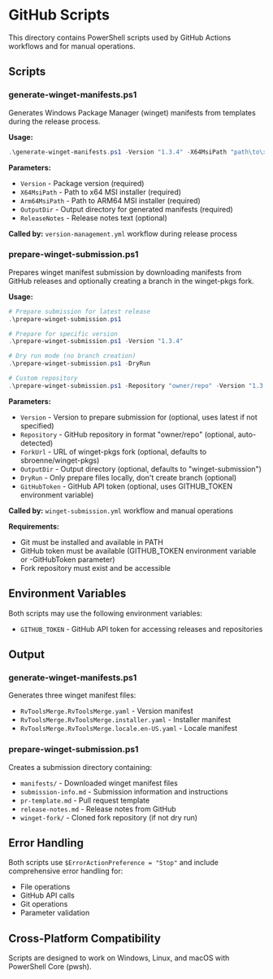 # GitHub Scripts

This directory contains PowerShell scripts used by GitHub Actions workflows and for manual operations.

## Scripts

### generate-winget-manifests.ps1

Generates Windows Package Manager (winget) manifests from templates during the release process.

**Usage:**

```powershell
.\generate-winget-manifests.ps1 -Version "1.3.4" -X64MsiPath "path\to\x64.msi" -Arm64MsiPath "path\to\arm64.msi" -OutputDir "output"
```

**Parameters:**

-   `Version` - Package version (required)
-   `X64MsiPath` - Path to x64 MSI installer (required)
-   `Arm64MsiPath` - Path to ARM64 MSI installer (required)
-   `OutputDir` - Output directory for generated manifests (required)
-   `ReleaseNotes` - Release notes text (optional)

**Called by:** `version-management.yml` workflow during release process

### prepare-winget-submission.ps1

Prepares winget manifest submission by downloading manifests from GitHub releases and optionally creating a branch in the winget-pkgs fork.

**Usage:**

```powershell
# Prepare submission for latest release
.\prepare-winget-submission.ps1

# Prepare for specific version
.\prepare-winget-submission.ps1 -Version "1.3.4"

# Dry run mode (no branch creation)
.\prepare-winget-submission.ps1 -DryRun

# Custom repository
.\prepare-winget-submission.ps1 -Repository "owner/repo" -Version "1.3.4"
```

**Parameters:**

-   `Version` - Version to prepare submission for (optional, uses latest if not specified)
-   `Repository` - GitHub repository in format "owner/repo" (optional, auto-detected)
-   `ForkUrl` - URL of winget-pkgs fork (optional, defaults to sbroenne/winget-pkgs)
-   `OutputDir` - Output directory (optional, defaults to "winget-submission")
-   `DryRun` - Only prepare files locally, don't create branch (optional)
-   `GitHubToken` - GitHub API token (optional, uses GITHUB_TOKEN environment variable)

**Called by:** `winget-submission.yml` workflow and manual operations

**Requirements:**

-   Git must be installed and available in PATH
-   GitHub token must be available (GITHUB_TOKEN environment variable or -GitHubToken parameter)
-   Fork repository must exist and be accessible

## Environment Variables

Both scripts may use the following environment variables:

-   `GITHUB_TOKEN` - GitHub API token for accessing releases and repositories

## Output

### generate-winget-manifests.ps1

Generates three winget manifest files:

-   `RvToolsMerge.RvToolsMerge.yaml` - Version manifest
-   `RvToolsMerge.RvToolsMerge.installer.yaml` - Installer manifest
-   `RvToolsMerge.RvToolsMerge.locale.en-US.yaml` - Locale manifest

### prepare-winget-submission.ps1

Creates a submission directory containing:

-   `manifests/` - Downloaded winget manifest files
-   `submission-info.md` - Submission information and instructions
-   `pr-template.md` - Pull request template
-   `release-notes.md` - Release notes from GitHub
-   `winget-fork/` - Cloned fork repository (if not dry run)

## Error Handling

Both scripts use `$ErrorActionPreference = "Stop"` and include comprehensive error handling for:

-   File operations
-   GitHub API calls
-   Git operations
-   Parameter validation

## Cross-Platform Compatibility

Scripts are designed to work on Windows, Linux, and macOS with PowerShell Core (pwsh).
